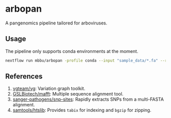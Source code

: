 # arbopan

A pangenomics pipeline tailored for arboviruses.

## Usage
The pipeline only supports conda environments at the moment.

```bash
nextflow run mbbu/arbopan -profile conda --input "sample_data/*.fa" --results "sample_results" -r main
```

## References
1. [vgteam/vg](https://github.com/vgteam/vg): Variation graph toolkit.
2. [GSLBiotech/mafft](https://github.com/GSLBiotech/mafft): Multiple sequence alignment tool.
3. [sanger-pathogens/snp-sites](https://github.com/sanger-pathogens/snp-sites): Rapidly extracts SNPs from a multi-FASTA alignment.
4. [samtools/htslib](https://github.com/samtools/htslib): Provides `tabix` for indexing and `bgzip` for zipping.